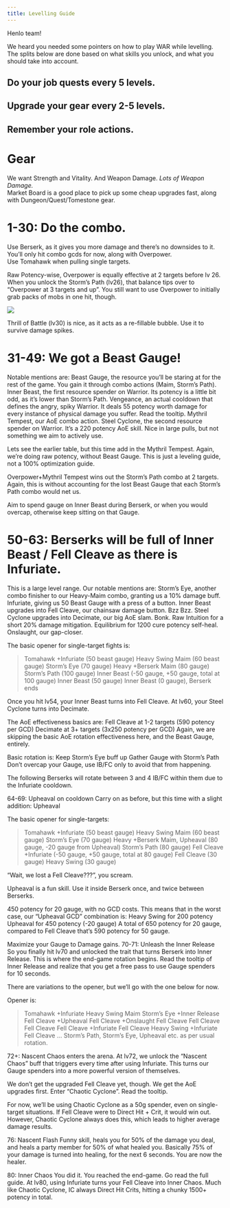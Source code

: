 ```yaml
---
title: Levelling Guide
---
```

Henlo team!

We heard you needed some pointers on how to play WAR while levelling.
The splits below are done based on what skills you unlock, and what you should take into account.

## Do your job quests every 5 levels. 
## Upgrade your gear every 2-5 levels.
## Remember your role actions.



# Gear
We want Strength and Vitality. And Weapon Damage. *Lots of Weapon Damage.*  
Market Board is a good place to pick up some cheap upgrades fast, along with Dungeon/Quest/Tomestone gear.


# 1-30: Do the combo.

Use Berserk, as it gives you more damage and there’s no downsides to it.   
You’ll only hit combo gcds for now, along with Overpower.  
Use Tomahawk when pulling single targets.  

Raw Potency-wise, Overpower is equally effective at 2 targets before lv 26. When you unlock the Storm’s Path (lv26), that balance tips over to “Overpower at 3 targets and up”.
You still want to use Overpower to initially grab packs of mobs in one hit, though.

![](https://cdn.discordapp.com/attachments/458951851610734595/889189406823555102/unknown.png)

Thrill of Battle (lv30) is nice, as it acts as a re-fillable bubble. Use it to survive damage spikes.



# 31-49: We got a Beast Gauge!
Notable mentions are:
Beast Gauge, the resource you’ll be staring at for the rest of the game. You gain it through combo actions (Maim, Storm’s Path).
Inner Beast, the first resource spender on Warrior. Its potency is a little bit odd, as it’s lower than Storm’s Path.
Vengeance, an actual cooldown that defines the angry, spiky Warrior. It deals 55 potency worth damage for every instance of physical damage you suffer. Read the tooltip.
Mythril Tempest, our AoE combo action.
Steel Cyclone, the second resource spender on Warrior. It’s a 220 potency AoE skill. Nice in large pulls, but not something we aim to actively use.

Lets see the earlier table, but this time add in the Mythril Tempest. Again, we’re doing raw potency, without Beast Gauge. This is just a leveling guide, not a 100% optimization guide.

Overpower+Mythril Tempest wins out the Storm’s Path combo at 2 targets. Again, this is without accounting for the lost Beast Gauge that each Storm’s Path combo would net us.

Aim to spend gauge on Inner Beast during Berserk, or when you would overcap, otherwise keep sitting on that Gauge.



# 50-63: Berserks will be full of Inner Beast / Fell Cleave as there is Infuriate.
This is a large level range. Our notable mentions are:
Storm’s Eye, another combo finisher to our Heavy-Maim combo, granting us a 10% damage buff.
Infuriate, giving us 50 Beast Gauge with a press of a button.
Inner Beast upgrades into Fell Cleave, our chainsaw damage button. Bzz Bzz.
Steel Cyclone upgrades into Decimate, our big AoE slam. Bonk.
Raw Intuition for a short 20% damage mitigation.
Equilibrium for 1200 cure potency self-heal.
Onslaught, our gap-closer.

The basic opener for single-target fights is:
> Tomahawk +Infuriate (50 beast gauge)
> Heavy Swing
> Maim (60 beast gauge)
> Storm’s Eye (70 gauge)
> Heavy +Berserk 
> Maim (80 gauge)
> Storm’s Path (100 gauge)
> Inner Beast (-50 gauge, +50 gauge, total at 100 gauge)
> Inner Beast (50 gauge)
> Inner Beast (0 gauge), Berserk ends

Once you hit lv54, your Inner Beast turns into Fell Cleave. At lv60, your Steel Cyclone turns into Decimate.

The AoE effectiveness basics are:
Fell Cleave at 1-2 targets (590 potency per GCD)
Decimate at 3+ targets (3x250 potency per GCD)
Again, we are skipping the basic AoE rotation effectiveness here, and the Beast Gauge, entirely.

Basic rotation is:
Keep Storm’s Eye buff up
Gather Gauge with Storm’s Path
Don’t overcap your Gauge, use IB/FC only to avoid that from happening.

The following Berserks will rotate between 3 and 4 IB/FC within them due to the Infuriate cooldown.


64-69: Upheaval on cooldown 
Carry on as before, but this time with a slight addition:
Upheaval

The basic opener for single-targets:
> Tomahawk +Infuriate (50 beast gauge)
> Heavy Swing
> Maim (60 beast gauge)
> Storm’s Eye (70 gauge)
> Heavy +Berserk 
> Maim, Upheaval (80 gauge, -20 gauge from Upheaval)
> Storm’s Path (80 gauge)
> Fell Cleave +Infuriate (-50 gauge, +50 gauge, total at 80 gauge)
> Fell Cleave (30 gauge)
> Heavy Swing (30 gauge)

“Wait, we lost a Fell Cleave???”, you scream. 

Upheaval is a fun skill. Use it inside Berserk once, and twice between Berserks.

450 potency for 20 gauge, with no GCD costs. This means that in the worst case, our “Upheaval GCD” combination is:
Heavy Swing for 200 potency
Upheaval for 450 potency (-20 gauge)
A total of 650 potency for 20 gauge, compared to Fell Cleave that’s 590 potency for 50 gauge.

Maximize your Gauge to Damage gains.
70-71: Unleash the Inner Release 
So you finally hit lv70 and unlocked the trait that turns Berserk into Inner Release.
This is where the end-game rotation begins. Read the tooltip of Inner Release and realize that you get a free pass to use Gauge spenders for 10 seconds.

There are variations to the opener, but we’ll go with the one below for now.

Opener is:
> Tomahawk +Infuriate
> Heavy Swing
> Maim
> Storm’s Eye +Inner Release
> Fell Cleave +Upheaval
> Fell Cleave +Onslaught
> Fell Cleave
> Fell Cleave
> Fell Cleave
> Fell Cleave +Infuriate
> Fell Cleave 
> Heavy Swing +Infuriate
> Fell Cleave
… Storm’s Path, Storm’s Eye, Upheaval etc. as per usual rotation.


72+: Nascent Chaos enters the arena. 
At lv72, we unlock the “Nascent Chaos” buff that triggers every time after using Infuriate.
This turns our Gauge spenders into a more powerful version of themselves.

We don’t get the upgraded Fell Cleave yet, though. We get the AoE upgrades first.
Enter “Chaotic Cyclone”. Read the tooltip.

For now, we’ll be using Chaotic Cyclone as a 50g spender, even on single-target situations. If Fell Cleave were to Direct Hit + Crit, it would win out. However, Chaotic Cyclone always does this, which leads to higher average damage results.

76: Nascent Flash 
Funny skill, heals you for 50% of the damage you deal, and heals a party member for 50% of what healed you. Basically 75% of your damage is turned into healing, for the next 6 seconds.
You are now the healer.

80: Inner Chaos
You did it. You reached the end-game. Go read the full guide.
At lv80, using Infuriate turns your Fell Cleave into Inner Chaos. Much like Chaotic Cyclone, IC always Direct Hit Crits, hitting a chunky 1500+ potency in total.


